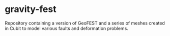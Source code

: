 # gravity-fest

Repository containing a version of GeoFEST and a series of meshes created in Cubit to model various faults and deformation problems.
